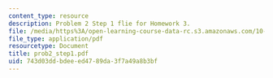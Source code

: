 ```yaml
---
content_type: resource
description: Problem 2 Step 1 flie for Homework 3.
file: /media/https%3A/open-learning-course-data-rc.s3.amazonaws.com/10-675j-computational-quantum-mechanics-of-molecular-and-extended-systems-fall-2004/743d03ddbdeeed4789da3f7a49a8b3bf_prob2_step1.pdf
file_type: application/pdf
resourcetype: Document
title: prob2_step1.pdf
uid: 743d03dd-bdee-ed47-89da-3f7a49a8b3bf
---
```

